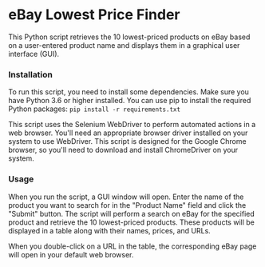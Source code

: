 # eBay Lowest Price Finder
This Python script retrieves the 10 lowest-priced products on eBay based on a user-entered product name and displays them in a graphical user interface (GUI).

### Installation
To run this script, you need to install some dependencies. Make sure you have Python 3.6 or higher installed. You can use pip to install the required Python packages:
`pip install -r requirements.txt`

This script uses the Selenium WebDriver to perform automated actions in a web browser. You'll need an appropriate browser driver installed on your system to use WebDriver. This script is designed for the Google Chrome browser, so you'll need to download and install ChromeDriver on your system.

### Usage
When you run the script, a GUI window will open. Enter the name of the product you want to search for in the "Product Name" field and click the "Submit" button. The script will perform a search on eBay for the specified product and retrieve the 10 lowest-priced products. These products will be displayed in a table along with their names, prices, and URLs.

When you double-click on a URL in the table, the corresponding eBay page will open in your default web browser.